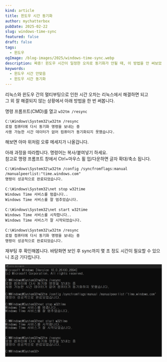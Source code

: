 ```yaml
---
kind: article
title: 윈도우 시간 동기화
author: mychatterbox
pubDate: 2025-02-22
slug: windows-time-sync
featured: false
draft: false
tags:
  - 윈도우
ogImage: /blog-images/2025/windows-time-sync.webp
description: 짜증! 윈도우 시간이 일정한 오차로 동기화가 안될 때, 이 방법을 안 써보았다면 한 번 써봅니다.
keywords:
  - 윈도우 시간 안맞음
  - 윈도우 시간 동기화
---
```


리눅스와 윈도우 간의 멀티부팅으로 인한 시간 오차는 리눅스에서 해결하면 되고  
그 외 잘 해결되지 않는 상황에서 아래 방법을 한 번 써봅니다.

명령 프롬프트(CMD)를 열고 `w32tm /resync`

```
C:\Windows\System32\w32tm /resync
로컬 컴퓨터에 다시 동기화 명령을 보내는 중
사용 가능한 시간 데이터가 없어 컴퓨터가 동기화되지 못했습니다.
```

해보면 아마 위처럼 오류 메세지가 나올겁니다.

아래 과정을 따라합니다. 명령어는 복사/붙여넣기 하세요.  
참고로 명령 프롬프트 창에서 Ctrl+마우스 휠 업/다운하면 글자 확대/축소 됩니다.

```
C:\Windows\System32\w32tm /config /syncfromflags:manual /manualpeerlist:"time.windows.com"
명령이 성공적으로 완료되었습니다.

C:\Windows\System32\net stop w32time
Windows Time 서비스를 멈춥니다..
Windows Time 서비스를 잘 멈추었습니다.

C:\Windows\System32\net start w32time
Windows Time 서비스를 시작합니다..
Windows Time 서비스가 잘 시작되었습니다.

C:\Windows\System32\w32tm /resync
로컬 컴퓨터에 다시 동기화 명령을 보내는 중
명령이 성공적으로 완료되었습니다.
```

재부팅 후 확인해봅니다. 바탕화면 보인 후 sync까지 몇 초 정도 시간이 필요할 수 있으니 조금 기다립니다.

![cmd](../../assets/blog-images/2025/windows-time-sync.webp)
